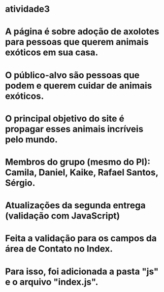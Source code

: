 # atividade3
# A página é sobre adoção de axolotes para pessoas que querem animais exóticos em sua casa.
# O público-alvo são pessoas que podem e querem cuidar de animais exóticos.
# O principal objetivo do site é propagar esses animais incríveis pelo mundo.
# Membros do grupo (mesmo do PI): Camila, Daniel, Kaike, Rafael Santos, Sérgio.

# Atualizações da segunda entrega (validação com JavaScript)

# Feita a validação para os campos da área de Contato no Index.
# Para isso, foi adicionada a pasta "js" e o arquivo "index.js".